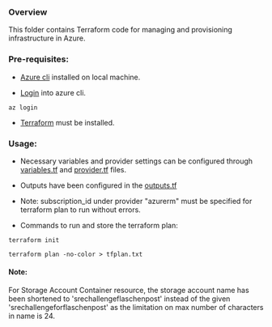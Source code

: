 ### Overview
This folder contains Terraform code for managing and provisioning infrastructure in Azure. 

### Pre-requisites:
- [Azure cli](https://learn.microsoft.com/en-us/cli/azure/install-azure-cli) installed on local machine.

- [Login](https://learn.microsoft.com/en-us/cli/azure/reference-index?view=azure-cli-latest#az-login) into azure cli. 
```
az login
```
- [Terraform](https://developer.hashicorp.com/terraform/install) must be installed.

### Usage:
- Necessary variables and provider settings can be configured through [variables.tf](variables.tf) and [provider.tf](provider.tf) files.
- Outputs have been configured in the [outputs.tf](outputs.tf)
- Note: subscription_id under provider "azurerm" must be specified for terraform plan to run without errors.

- Commands to run and store the terraform plan:
```
terraform init

terraform plan -no-color > tfplan.txt

```

#### Note:
 For Storage Account Container resource, the storage account name has been shortened to 'srechallengeflaschenpost' instead of the given 'srechallengeforflaschenpost' as the limitation on max number of characters in name is 24.